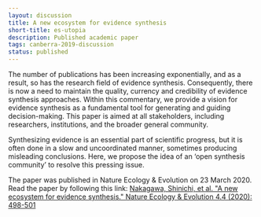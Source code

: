 ```yaml
---
layout: discussion
title: A new ecosystem for evidence synthesis
short-title: es-utopia
description: Published academic paper
tags: canberra-2019-discussion
status: published
---
```

The number of publications has been increasing exponentially, and as a result, so has the research field of evidence synthesis. Consequently, there is now a need to maintain the quality, currency and credibility of evidence synthesis approaches. Within this commentary, we provide a vision for evidence synthesis as a fundamental tool for generating and guiding decision-making. This paper is aimed at all stakeholders, including researchers, institutions, and the broader general community.

Synthesizing evidence is an essential part of scientific progress, but it is often done in a slow and uncoordinated manner, sometimes producing misleading conclusions. Here, we propose the idea of an ‘open synthesis community’ to resolve this pressing issue.

The paper was published in Nature Ecology & Evolution on 23 March 2020. Read the paper by following this link:
[Nakagawa, Shinichi, et al. "A new ecosystem for evidence synthesis." Nature Ecology & Evolution 4.4 (2020): 498-501](https://www.nature.com/articles/s41559-020-1153-2?proof=true)